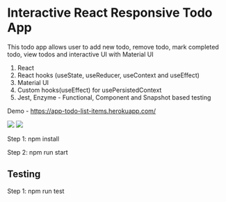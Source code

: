 # Interactive React Responsive Todo App

This todo app allows user to add new todo, remove todo, mark completed todo, view todos and interactive UI with Material UI 

1. React
2. React hooks (useState, useReducer, useContext and useEffect)
3. Material UI 
4. Custom hooks(useEffect) for usePersistedContext
5. Jest, Enzyme - Functional, Component and Snapshot based testing

Demo - https://app-todo-list-items.herokuapp.com/
 
<img src="https://i.ibb.co/Wc0nTXR/desktop-todo.jpg"/> 
<img src="https://i.ibb.co/w7CRrsQ/mobile-new.jpg"/> 

Step 1: npm install

Step 2: npm run start

## Testing
Step 1: npm run test
